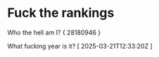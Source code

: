 # Fuck the rankings

Who the hell am I?
{ 28180946 }

What fucking year is it?
[ 2025-03-21T12:33:20Z ]
